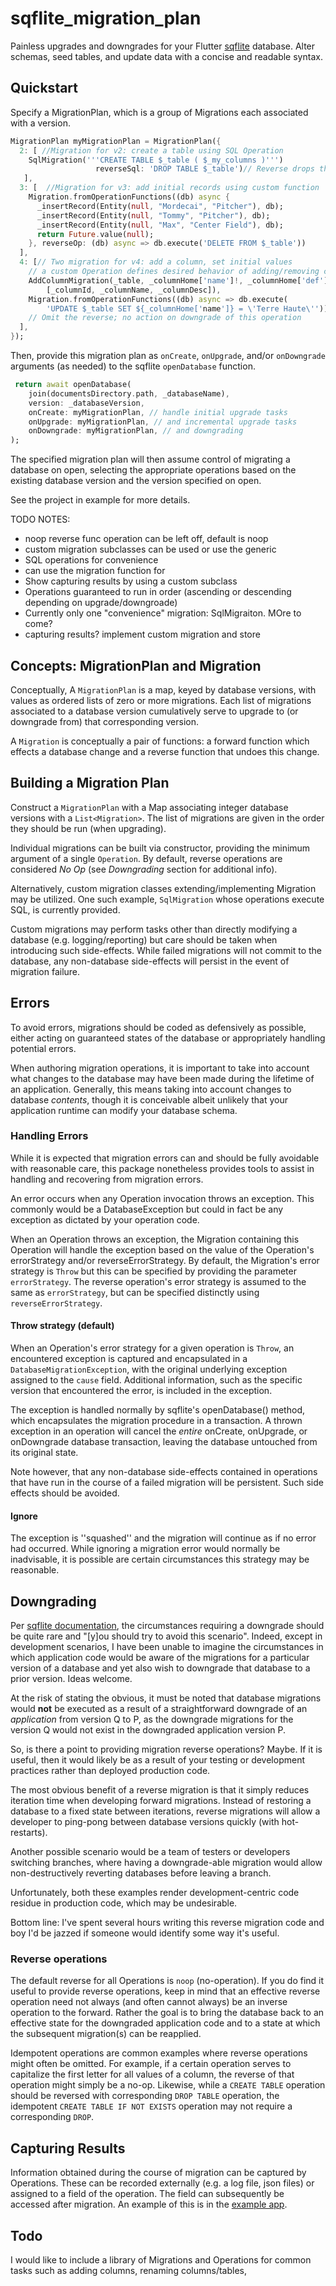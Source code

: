 # sqflite_migration_plan

Painless upgrades and downgrades for your Flutter [sqflite](https://pub.dev/packages/sqflite) database. Alter schemas, seed tables, and update data with a concise and readable syntax.  

## Quickstart

Specify a MigrationPlan, which is a group of Migrations each associated with a version.

```dart
MigrationPlan myMigrationPlan = MigrationPlan({
  2: [ //Migration for v2: create a table using SQL Operation
    SqlMigration('''CREATE TABLE $_table ( $_my_columns )''')
                   reverseSql: 'DROP TABLE $_table')// Reverse drops the table
   ],
  3: [  //Migration for v3: add initial records using custom function
    Migration.fromOperationFunctions((db) async {
      _insertRecord(Entity(null, "Mordecai", "Pitcher"), db);
      _insertRecord(Entity(null, "Tommy", "Pitcher"), db);
      _insertRecord(Entity(null, "Max", "Center Field"), db);
      return Future.value(null);
    }, reverseOp: (db) async => db.execute('DELETE FROM $_table'))
  ],
  4: [// Two migration for v4: add a column, set initial values
    // a custom Operation defines desired behavior of adding/removing col
    AddColumnMigration(_table, _columnHome['name']!, _columnHome['def']!,
        [_columnId, _columnName, _columnDesc]),
    Migration.fromOperationFunctions((db) async => db.execute(
        'UPDATE $_table SET ${_columnHome['name']} = \'Terre Haute\'')),
    // Omit the reverse; no action on downgrade of this operation
  ],
});
```

Then, provide this migration plan as `onCreate`, `onUpgrade`, and/or `onDowngrade` arguments (as needed) to the sqflite `openDatabase` function.

```dart
 return await openDatabase(
    join(documentsDirectory.path, _databaseName),
    version: _databaseVersion,
    onCreate: myMigrationPlan, // handle initial upgrade tasks
    onUpgrade: myMigrationPlan, // and incremental upgrade tasks
    onDowngrade: myMigrationPlan, // and downgrading
);
```

The specified migration plan will then assume control of migrating a database on open, selecting the appropriate operations based on the existing database version and the version specified on open.

See the project in example for more details.



TODO NOTES:
* noop reverse func operation can be left off, default is noop
* custom migration subclasses can be used or use the generic
* SQL operations for convenience
* can use the migration function for 
* Show capturing results by using a custom subclass
* Operations guaranteed to run in order (ascending or descending depending on upgrade/downgroade)
* Currently only one "convenience" migration: SqlMigraiton.  MOre to come?
* capturing results?  implement custom migration and store


## Concepts: MigrationPlan and Migration

Conceptually, A `MigrationPlan` is a map, keyed by database versions, with values as ordered lists of zero or more migrations.  Each list of migrations associated to a database version cumulatively serve to upgrade to (or downgrade from) that corresponding version.  

A `Migration` is conceptually a pair of functions: a forward function which effects a database change and a reverse function that undoes this change.  

## Building a Migration Plan

Construct a `MigrationPlan` with a Map associating integer database versions with a `List<Migration>`.  The list of migrations are given in the order they should be run (when upgrading).


Individual migrations can be built via constructor, providing the minimum argument of a single `Operation`.  By default, reverse operations are considered *No Op* (see *Downgrading* section for additional info).

Alternatively, custom migration classes extending/implementing Migration may be utilized.  One such example, `SqlMigration` whose operations execute SQL, is currently provided.

Custom migrations may perform tasks other than directly modifying a database (e.g. logging/reporting) but care should be taken when introducing such side-effects.  While failed migrations will not commit to the database, any non-database side-effects will persist in the event of migration failure.

## Errors

To avoid errors, migrations should be coded as defensively as possible, either acting on guaranteed states of the database or appropriately handling potential errors.  

When authoring migration operations, it is important to take into account what changes to the database may have been made during the lifetime of an application.  Generally, this means taking into account changes to database *contents*, though it is conceivable albeit unlikely that your application runtime can modify your database schema.

### Handling Errors

While it is expected that migration errors can and should be fully avoidable with reasonable care, this package nonetheless provides tools to assist in handling and recovering from migration errors.

An error occurs when any Operation invocation throws an exception. This commonly would be a DatabaseException but could in fact be any exception as dictated by your operation code.

When an Operation throws an exception, the Migration containing this Operation will handle the exception based on the value of the Operation's errorStrategy and/or reverseErrorStrategy.  By default, the Migration's error strategy is `Throw` but this can be specified by providing the parameter `errorStrategy`.  The reverse operation's error strategy is assumed to the same as `errorStrategy`, but can be specified distinctly using `reverseErrorStrategy`.

#### Throw strategy (default)

When an Operation's error strategy for a given operation is `Throw`, an encountered exception is captured and encapsulated in a `DatabaseMigrationException`, with the original underlying exception assigned to the `cause` field.  Additional information, such as the specific version that encountered the error, is included in the exception.

The exception is handled normally by sqflite's openDatabase() method, which encapsulates the migration procedure in a transaction. A thrown exception in an operation will cancel the _entire_ onCreate, onUpgrade, or onDowngrade database transaction, leaving the database untouched from its original state.

Note however, that any non-database side-effects contained in operations that have run in the course of a failed migration will be persistent.  Such side effects should be avoided.

#### Ignore

The exception is ''squashed'' and the migration will continue as if no error had occurred.  While ignoring a migration error would normally be inadvisable, it is possible are certain circumstances this strategy may be reasonable.

## Downgrading

Per [sqflite documentation](https://pub.dev/documentation/sqflite/latest/sqflite/openDatabase.html), the circumstances requiring a downgrade should be quite rare and "[y]ou should try to avoid this scenario". Indeed, except in development scenarios, I have been unable to imagine the circumstances in which application code would be aware of the migrations for a particular version of a database and yet also wish to downgrade that database to a prior version.  Ideas welcome. 

At the risk of stating the obvious, it must be noted that database migrations would **not**  be executed as a result of a straightforward downgrade of an *application* from version Q to P, as the downgrade migrations for the version Q would not exist in the downgraded application version P. 

So, is there a point to providing migration reverse operations? Maybe. If it is useful, then it would likely be as a result of your testing or development practices rather than deployed production code.

The most obvious benefit of a reverse migration is that it simply reduces iteration time when developing forward migrations. Instead of restoring a database to a fixed state between iterations, reverse migrations will allow a developer to ping-pong between database versions quickly (with hot-restarts).  

Another possible scenario would be a team of testers or developers switching branches, where having a downgrade-able migration would allow non-destructively reverting databases before leaving a branch.

Unfortunately, both these examples render development-centric code residue in production code, which may be undesirable.   

Bottom line: I've spent several hours writing this reverse migration code and boy I'd be jazzed if someone would identify some way it's useful.  


### Reverse operations

The default reverse for all Operations is `noop` (no-operation). If you do find it useful to provide reverse operations, keep in mind that an effective reverse operation need not always (and often cannot always) be an inverse operation to the forward.  Rather the goal is to bring the database back to an effective state for the downgraded application code and to a state at which the subsequent migration(s) can be reapplied.

Idempotent operations are common examples where reverse operations might often be omitted.  For example, if a certain operation serves to capitalize the first letter for all values of a column, the reverse of that operation might simply be a no-op.  Likewise, while a `CREATE TABLE` operation should be reversed with corresponding `DROP TABLE` operation, the idempotent `CREATE TABLE IF NOT EXISTS` operation may not require a corresponding `DROP`.

## Capturing Results

Information obtained during the course of migration can be captured by Operations.  These can be recorded externally (e.g. a log file, json files) or assigned to a field of the operation.  The field can subsequently be accessed after migration.  An example of this is in the [example app](./example).

## Todo

I would like to include a library of Migrations and Operations for common tasks such as adding columns, renaming columns/tables, 
